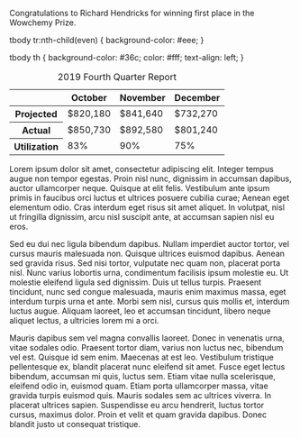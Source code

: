 ---
---

Congratulations to Richard Hendricks for winning first place in the Wowchemy Prize.

<html>
  tbody tr:nth-child(even) {
    background-color: #eee;
  }

  tbody th {
    background-color: #36c;
    color: #fff;
    text-align: left;
  }

  <table>
    <caption>2019 Fourth Quarter Report</caption>
    <thead>
      <tr>
        <th><!-- Intentionally Blank --></th>
        <th>October</th>
        <th>November</th>
        <th>December</th>
      <tr>
    </thead>
    <tbody>
      <tr>
        <th>Projected</th>
        <td>$820,180</td>
        <td>$841,640</td>
        <td>$732,270</td>
      </tr>
      <tr>
        <th>Actual</th>
        <td>$850,730</td>
        <td>$892,580</td>
        <td>$801,240</td>
      </tr>
      <tr>
        <th>Utilization</th>
        <td>83%</td>
        <td>90%</td>
        <td>75%</td>
      </tr>
    </tbody>
  </table>
</html>



<!--more-->

Lorem ipsum dolor sit amet, consectetur adipiscing elit. Integer tempus augue non tempor egestas. Proin nisl nunc, dignissim in accumsan dapibus, auctor ullamcorper neque. Quisque at elit felis. Vestibulum ante ipsum primis in faucibus orci luctus et ultrices posuere cubilia curae; Aenean eget elementum odio. Cras interdum eget risus sit amet aliquet. In volutpat, nisl ut fringilla dignissim, arcu nisl suscipit ante, at accumsan sapien nisl eu eros.

Sed eu dui nec ligula bibendum dapibus. Nullam imperdiet auctor tortor, vel cursus mauris malesuada non. Quisque ultrices euismod dapibus. Aenean sed gravida risus. Sed nisi tortor, vulputate nec quam non, placerat porta nisl. Nunc varius lobortis urna, condimentum facilisis ipsum molestie eu. Ut molestie eleifend ligula sed dignissim. Duis ut tellus turpis. Praesent tincidunt, nunc sed congue malesuada, mauris enim maximus massa, eget interdum turpis urna et ante. Morbi sem nisl, cursus quis mollis et, interdum luctus augue. Aliquam laoreet, leo et accumsan tincidunt, libero neque aliquet lectus, a ultricies lorem mi a orci.

Mauris dapibus sem vel magna convallis laoreet. Donec in venenatis urna, vitae sodales odio. Praesent tortor diam, varius non luctus nec, bibendum vel est. Quisque id sem enim. Maecenas at est leo. Vestibulum tristique pellentesque ex, blandit placerat nunc eleifend sit amet. Fusce eget lectus bibendum, accumsan mi quis, luctus sem. Etiam vitae nulla scelerisque, eleifend odio in, euismod quam. Etiam porta ullamcorper massa, vitae gravida turpis euismod quis. Mauris sodales sem ac ultrices viverra. In placerat ultrices sapien. Suspendisse eu arcu hendrerit, luctus tortor cursus, maximus dolor. Proin et velit et quam gravida dapibus. Donec blandit justo ut consequat tristique.
